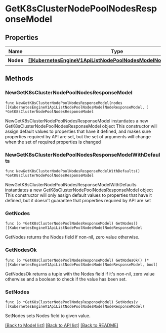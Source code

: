 # GetK8sClusterNodePoolNodesResponseModel

## Properties

Name | Type | Description | Notes
------------ | ------------- | ------------- | -------------
**Nodes** | [**[]KubernetesEngineV1ApiListNodePoolNodesModelNodeResponseModel**](KubernetesEngineV1ApiListNodePoolNodesModelNodeResponseModel.md) | 노드 목록 | 

## Methods

### NewGetK8sClusterNodePoolNodesResponseModel

`func NewGetK8sClusterNodePoolNodesResponseModel(nodes []KubernetesEngineV1ApiListNodePoolNodesModelNodeResponseModel, ) *GetK8sClusterNodePoolNodesResponseModel`

NewGetK8sClusterNodePoolNodesResponseModel instantiates a new GetK8sClusterNodePoolNodesResponseModel object
This constructor will assign default values to properties that have it defined,
and makes sure properties required by API are set, but the set of arguments
will change when the set of required properties is changed

### NewGetK8sClusterNodePoolNodesResponseModelWithDefaults

`func NewGetK8sClusterNodePoolNodesResponseModelWithDefaults() *GetK8sClusterNodePoolNodesResponseModel`

NewGetK8sClusterNodePoolNodesResponseModelWithDefaults instantiates a new GetK8sClusterNodePoolNodesResponseModel object
This constructor will only assign default values to properties that have it defined,
but it doesn't guarantee that properties required by API are set

### GetNodes

`func (o *GetK8sClusterNodePoolNodesResponseModel) GetNodes() []KubernetesEngineV1ApiListNodePoolNodesModelNodeResponseModel`

GetNodes returns the Nodes field if non-nil, zero value otherwise.

### GetNodesOk

`func (o *GetK8sClusterNodePoolNodesResponseModel) GetNodesOk() (*[]KubernetesEngineV1ApiListNodePoolNodesModelNodeResponseModel, bool)`

GetNodesOk returns a tuple with the Nodes field if it's non-nil, zero value otherwise
and a boolean to check if the value has been set.

### SetNodes

`func (o *GetK8sClusterNodePoolNodesResponseModel) SetNodes(v []KubernetesEngineV1ApiListNodePoolNodesModelNodeResponseModel)`

SetNodes sets Nodes field to given value.



[[Back to Model list]](../README.md#documentation-for-models) [[Back to API list]](../README.md#documentation-for-api-endpoints) [[Back to README]](../README.md)


